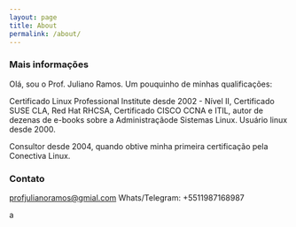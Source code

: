 ```yaml
---
layout: page
title: About
permalink: /about/
---
```




### Mais informações

Olá, sou o Prof. Juliano Ramos. Um pouquinho de minhas qualificações:

Certificado Linux Professional Institute desde 2002 - Nível II, Certificado SUSE CLA, Red Hat RHCSA, Certificado CISCO CCNA e ITIL, autor de dezenas de e-books sobre a Administraçãode Sistemas Linux. Usuário linux desde 2000.

Consultor desde 2004, quando obtive minha primeira certificação pela Conectiva Linux.



### Contato

[profjulianoramos@gmial.com](mailto:profjulianoramos@gmail.com)
Whats/Telegram: +5511987168987


a
